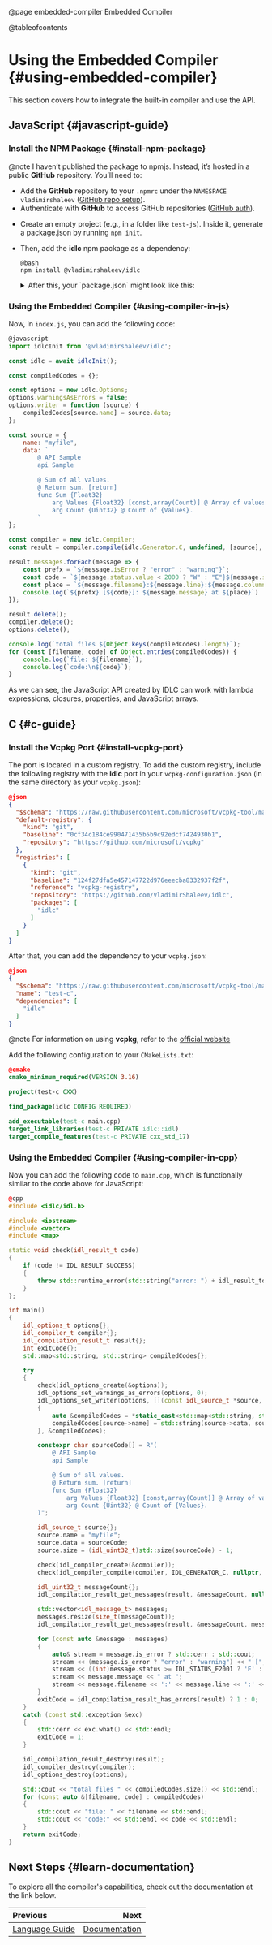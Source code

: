 @page embedded-compiler Embedded Compiler

@tableofcontents

# Using the Embedded Сompiler {#using-embedded-compiler}

This section covers how to integrate the built-in compiler and use the API.

## JavaScript {#javascript-guide}

### Install the NPM Package {#install-npm-package}

@note I haven’t published the package to npmjs. Instead, it’s hosted in a public **GitHub** repository. You’ll need to:
* Add the **GitHub** repository to your `.npmrc` under the `NAMESPACE` `vladimirshaleev` ([GitHub repo setup](https://docs.github.com/en/packages/working-with-a-github-packages-registry/working-with-the-npm-registry#installing-a-package)).
* Authenticate with **GitHub** to access GitHub repositories ([GitHub auth](https://docs.github.com/en/packages/working-with-a-github-packages-registry/working-with-the-npm-registry#authenticating-to-github-packages)).

- Create an empty project (e.g., in a folder like `test-js`). Inside it, generate a package.json by running `npm init`.
- Then, add the **idlc** npm package as a dependency:
  ```
  @bash
  npm install @vladimirshaleev/idlc
  ```
  <details>
  <summary>After this, your `package.json` might look like this:</summary>
  
  ```json
  @json
  {
    "name": "test-js",
    "main": "index.js",
    "type": "module",
    "description": "",
    "dependencies": {
      "@vladimirshaleev/idlc": "^1.5.12"
    }
  }
  ```
</details>

### Using the Embedded Compiler {#using-compiler-in-js}

Now, in `index.js`, you can add the following code:

```javascript
@javascript
import idlcInit from '@vladimirshaleev/idlc';

const idlc = await idlcInit();

const compiledCodes = {};

const options = new idlc.Options;
options.warningsAsErrors = false;
options.writer = function (source) {
    compiledCodes[source.name] = source.data;
};

const source = {
    name: "myfile",
    data: `
        @ API Sample
        api Sample

        @ Sum of all values.
        @ Return sum. [return]
        func Sum {Float32}
            arg Values {Float32} [const,array(Count)] @ Array of values.
            arg Count {Uint32} @ Count of {Values}.
        `
};

const compiler = new idlc.Compiler;
const result = compiler.compile(idlc.Generator.C, undefined, [source], options);

result.messages.forEach(message => {
    const prefx = `${message.isError ? "error" : "warning"}`;
    const code = `${message.status.value < 2000 ? "W" : "E"}${message.status.value}`;
    const place = `${message.filename}:${message.line}:${message.column}`;
    console.log(`${prefx} [${code}]: ${message.message} at ${place}`)
});

result.delete();
compiler.delete();
options.delete();

console.log(`total files ${Object.keys(compiledCodes).length}`);
for (const [filename, code] of Object.entries(compiledCodes)) {
    console.log(`file: ${filename}`);
    console.log(`code:\n${code}`);
}
```

As we can see, the JavaScript API created by IDLC can work with lambda expressions, closures, properties, and JavaScript arrays.

## C {#c-guide}

### Install the Vcpkg Port {#install-vcpkg-port}

The port is located in a custom registry. To add the custom registry, include the following registry with the **idlc** port in your `vcpkg-configuration.json` (in the same directory as your `vcpkg.json`):

```json
@json
{
  "$schema": "https://raw.githubusercontent.com/microsoft/vcpkg-tool/main/docs/vcpkg-configuration.schema.json",
  "default-registry": {
    "kind": "git",
    "baseline": "0cf34c184ce990471435b5b9c92edcf7424930b1",
    "repository": "https://github.com/microsoft/vcpkg"
  },
  "registries": [
    {
      "kind": "git",
      "baseline": "124f27dfa5e457147722d976eeecba8332937f2f",
      "reference": "vcpkg-registry",
      "repository": "https://github.com/VladimirShaleev/idlc",
      "packages": [
        "idlc"
      ]
    }
  ]
}
```

After that, you can add the dependency to your `vcpkg.json`:

```json
@json
{
  "$schema": "https://raw.githubusercontent.com/microsoft/vcpkg-tool/main/docs/vcpkg.schema.json",
  "name": "test-c",
  "dependencies": [
    "idlc"
  ]
}
```

@note For information on using **vcpkg**, refer to the [official website](https://learn.microsoft.com/vcpkg/)

Add the following configuration to your `CMakeLists.txt`:

```cmake
@cmake
cmake_minimum_required(VERSION 3.16)

project(test-c CXX)

find_package(idlc CONFIG REQUIRED)

add_executable(test-c main.cpp)
target_link_libraries(test-c PRIVATE idlc::idl)
target_compile_features(test-c PRIVATE cxx_std_17)
```

### Using the Embedded Compiler {#using-compiler-in-cpp}

Now you can add the following code to `main.cpp`, which is functionally similar to the code above for JavaScript:

```cpp
@cpp
#include <idlc/idl.h>

#include <iostream>
#include <vector>
#include <map>

static void check(idl_result_t code)
{
    if (code != IDL_RESULT_SUCCESS)
    {
        throw std::runtime_error(std::string("error: ") + idl_result_to_string(code));
    }
};

int main()
{
    idl_options_t options{};
    idl_compiler_t compiler{};
    idl_compilation_result_t result{};
    int exitCode{};
    std::map<std::string, std::string> compiledCodes{};

    try
    {
        check(idl_options_create(&options));
        idl_options_set_warnings_as_errors(options, 0);
        idl_options_set_writer(options, [](const idl_source_t *source, idl_data_t data)
        {
            auto &compiledCodes = *static_cast<std::map<std::string, std::string>*>(data);
            compiledCodes[source->name] = std::string(source->data, source->size);
        }, &compiledCodes);

        constexpr char sourceCode[] = R"(
            @ API Sample
            api Sample

            @ Sum of all values.
            @ Return sum. [return]
            func Sum {Float32}
                arg Values {Float32} [const,array(Count)] @ Array of values.
                arg Count {Uint32} @ Count of {Values}.
        )";

        idl_source_t source{};
        source.name = "myfile";
        source.data = sourceCode;
        source.size = (idl_uint32_t)std::size(sourceCode) - 1;

        check(idl_compiler_create(&compiler));
        check(idl_compiler_compile(compiler, IDL_GENERATOR_C, nullptr, 1, &source, options, &result));

        idl_uint32_t messageCount{};
        idl_compilation_result_get_messages(result, &messageCount, nullptr);

        std::vector<idl_message_t> messages;
        messages.resize(size_t(messageCount));
        idl_compilation_result_get_messages(result, &messageCount, messages.data());

        for (const auto &message : messages)
        {
            auto& stream = message.is_error ? std::cerr : std::cout;
            stream << (message.is_error ? "error" : "warning") << " [";
            stream << ((int)message.status >= IDL_STATUS_E2001 ? 'E' : 'W') << (int)message.status << "]: ";
            stream << message.message << " at ";
            stream << message.filename << ':' << message.line << ':' << message.column << std::endl;
        }
        exitCode = idl_compilation_result_has_errors(result) ? 1 : 0;
    }
    catch (const std::exception &exc)
    {
        std::cerr << exc.what() << std::endl;
        exitCode = 1;
    }

    idl_compilation_result_destroy(result);
    idl_compiler_destroy(compiler);
    idl_options_destroy(options);

    std::cout << "total files " << compiledCodes.size() << std::endl;
    for (const auto &[filename, code] : compiledCodes)
    {
        std::cout << "file: " << filename << std::endl;
        std::cout << "code:" << std::endl << code << std::endl;
    }
    return exitCode;
}
```

## Next Steps {#learn-documentation}

To explore all the compiler's capabilities, check out the documentation at the link below.

<div class="section_buttons">

| Previous                              |                         Next |
|:--------------------------------------|-----------------------------:|
| [Language Guide](language-guide.html) | [Documentation](topics.html) |

</div>
